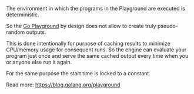 The environment in which the programs in the Playground are executed is deterministic.

So the [Go Playground](https://play.golang.org/) by design does not allow to create truly pseudo-random outputs.

This is done intentionally for purpose of caching results to minimize CPU/memory usage for consequent runs. So the engine can evaluate your program just once and serve the same cached output every time when you or anyone else run it again.

For the same purpose the start time is locked to a constant.

Read more: https://blog.golang.org/playground
